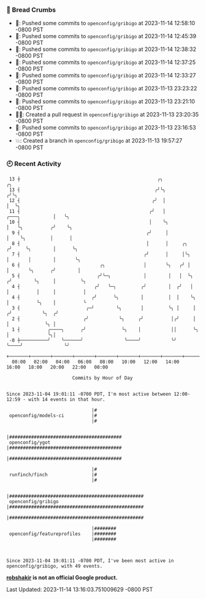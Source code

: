 ### 🍞 Bread Crumbs

 * 🚢: Pushed some commits to `openconfig/gribigo` at 2023-11-14 12:58:10 -0800 PST
 * 🚢: Pushed some commits to `openconfig/gribigo` at 2023-11-14 12:45:39 -0800 PST
 * 🚢: Pushed some commits to `openconfig/gribigo` at 2023-11-14 12:38:32 -0800 PST
 * 🚢: Pushed some commits to `openconfig/gribigo` at 2023-11-14 12:37:25 -0800 PST
 * 🚢: Pushed some commits to `openconfig/gribigo` at 2023-11-14 12:33:27 -0800 PST
 * 🚢: Pushed some commits to `openconfig/gribigo` at 2023-11-13 23:23:22 -0800 PST
 * 🚢: Pushed some commits to `openconfig/gribigo` at 2023-11-13 23:21:10 -0800 PST
 * ✍🏼: Created a pull request in `openconfig/gribigo` at 2023-11-13 23:20:35 -0800 PST
 * 🚢: Pushed some commits to `openconfig/gribigo` at 2023-11-13 23:16:53 -0800 PST
 * 💥: Created a branch in `openconfig/gribigo` at 2023-11-13 19:57:27 -0800 PST

### 🕘 Recent Activity
```
 13 ┼                                                  ╭╮                                      ╭╮
 13 ┤                                                 ╭╯╰╮                                    ╭╯╰╮
 12 ┤                                                ╭╯  │                                    │  ╰╮
 11 ┤                                               ╭╯   │                   ╭───╮            │   ╰╮
 10 ┤                                               │    ╰╮                  │   ╰╮          ╭╯    ╰╮
  9 ┤                                              ╭╯     │                  │    ╰╮         │      │
  8 ┤                                              │      │     ╭╮          ╭╯     ╰╮        │      ╰╮
  7 ┤                                             ╭╯      │     │╰╮         │       │        │       ╰╮
  6 ┤                             ╭╮              │       ╰╮   ╭╯ │         │       ╰╮      ╭╯        │
  5 ┤                            ╭╯╰─╮            │        │   │  ╰╮       ╭╯        ╰╮     │         ╰╮
  4 ┤                           ╭╯   ╰─╮         ╭╯        │  ╭╯   │       │          │     │          │
  4 ┤                          ╭╯      ╰╮        │         │  │    ╰╮      │          ╰╮    │          ╰
  3 ┤                        ╭─╯        ╰╮       │         ╰╮ │     │     ╭╯           ╰╮  ╭╯
  2 ┤                       ╭╯           ╰╮     ╭╯          │╭╯     │     │             ╰╮ │
  1 ┤          ╭────╮      ╭╯             ╰╮    │           ││      ╰╮    │              ╰╮│
 -0 ┼──────────╯    ╰──────╯               ╰────╯           ╰╯       ╰────╯               ╰╯
    +───────+───────+───────+───────+───────+───────+───────+───────+───────+───────+───────+───────+────
  00:00   02:00   04:00   06:00   08:00   10:00   12:00   14:00   16:00   18:00   20:00   22:00   00:00   

						Commits by Hour of Day


Since 2023-11-04 19:01:11 -0700 PDT, I'm most active between 12:00-12:59 - with 14 events in that hour.

```



```
                               |#
 openconfig/models-ci          |#
                               |#

                               |#########################################
 openconfig/ygot               |#########################################
                               |#########################################

                               |#
 runfinch/finch                |#
                               |#

                               |#################################################
 openconfig/gribigo            |#################################################
                               |#################################################

                               |########
 openconfig/featureprofiles    |########
                               |########



Since 2023-11-04 19:01:11 -0700 PDT, I've been most active in openconfig/gribigo, with 49 events.

```
**[robshakir](mailto:robjs@google.com) is not an official Google product.**  


Last Updated: 2023-11-14 13:16:03.751009629 -0800 PST
